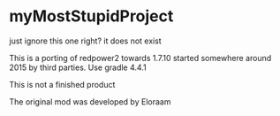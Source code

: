 # myMostStupidProject
just ignore this one right? it does not exist


This is a porting of redpower2 towards 1.7.10 started somewhere around 2015 by third parties.
Use gradle 4.4.1

This is not a finished product

The original mod was developed by Eloraam
